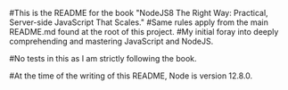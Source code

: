 #This is the README for the book "NodeJS8 The Right Way: Practical, Server-side JavaScript That Scales." 
#Same rules apply from the main README.md found at the root of this project. 
#My initial foray into deeply comprehending and mastering JavaScript and NodeJS. 

#No tests in this as I am strictly following the book. 

#At the time of the writing of this README, Node is version 12.8.0. 

